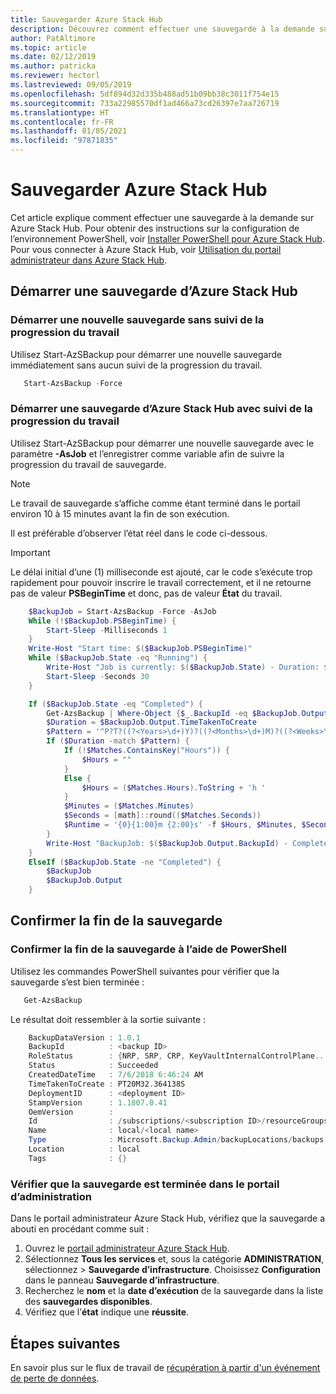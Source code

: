 ```yaml
---
title: Sauvegarder Azure Stack Hub
description: Découvrez comment effectuer une sauvegarde à la demande sur Azure Stack Hub.
author: PatAltimore
ms.topic: article
ms.date: 02/12/2019
ms.author: patricka
ms.reviewer: hectorl
ms.lastreviewed: 09/05/2019
ms.openlocfilehash: 5df894d32d335b488ad51b09bb38c3011f754e15
ms.sourcegitcommit: 733a22985570df1ad466a73cd26397e7aa726719
ms.translationtype: HT
ms.contentlocale: fr-FR
ms.lasthandoff: 01/05/2021
ms.locfileid: "97871835"
---
```

# <a name="back-up-azure-stack-hub"></a>Sauvegarder Azure Stack Hub

Cet article explique comment effectuer une sauvegarde à la demande sur Azure Stack Hub. Pour obtenir des instructions sur la configuration de l’environnement PowerShell, voir [Installer PowerShell pour Azure Stack Hub](powershell-install-az-module.md). Pour vous connecter à Azure Stack Hub, voir [Utilisation du portail administrateur dans Azure Stack Hub](azure-stack-manage-portals.md).

## <a name="start-azure-stack-hub-backup"></a>Démarrer une sauvegarde d’Azure Stack Hub

### <a name="start-a-new-backup-without-job-progress-tracking"></a>Démarrer une nouvelle sauvegarde sans suivi de la progression du travail
Utilisez Start-AzSBackup pour démarrer une nouvelle sauvegarde immédiatement sans aucun suivi de la progression du travail.

```powershell
   Start-AzsBackup -Force
```

### <a name="start-azure-stack-hub-backup-with-job-progress-tracking"></a>Démarrer une sauvegarde d’Azure Stack Hub avec suivi de la progression du travail
Utilisez Start-AzSBackup pour démarrer une nouvelle sauvegarde avec le paramètre **-AsJob** et l’enregistrer comme variable afin de suivre la progression du travail de sauvegarde.

> [!NOTE]
> Le travail de sauvegarde s’affiche comme étant terminé dans le portail environ 10 à 15 minutes avant la fin de son exécution.
>
> Il est préférable d’observer l’état réel dans le code ci-dessous.

> [!IMPORTANT]
> Le délai initial d’une (1) milliseconde est ajouté, car le code s’exécute trop rapidement pour pouvoir inscrire le travail correctement, et il ne retourne pas de valeur **PSBeginTime** et donc, pas de valeur **État** du travail.

```powershell
    $BackupJob = Start-AzsBackup -Force -AsJob
    While (!$BackupJob.PSBeginTime) {
        Start-Sleep -Milliseconds 1
    }
    Write-Host "Start time: $($BackupJob.PSBeginTime)"
    While ($BackupJob.State -eq "Running") {
        Write-Host "Job is currently: $($BackupJob.State) - Duration: $((New-TimeSpan -Start ($BackupJob.PSBeginTime) -End (Get-Date)).ToString().Split(".")[0])"
        Start-Sleep -Seconds 30
    }

    If ($BackupJob.State -eq "Completed") {
        Get-AzsBackup | Where-Object {$_.BackupId -eq $BackupJob.Output.BackupId}
        $Duration = $BackupJob.Output.TimeTakenToCreate
        $Pattern = '^P?T?((?<Years>\d+)Y)?((?<Months>\d+)M)?((?<Weeks>\d+)W)?((?<Days>\d+)D)?(T((?<Hours>\d+)H)?((?<Minutes>\d+)M)?((?<Seconds>\d*(\.)?\d*)S)?)$'
        If ($Duration -match $Pattern) {
            If (!$Matches.ContainsKey("Hours")) {
                $Hours = ""
            } 
            Else {
                $Hours = ($Matches.Hours).ToString + 'h '
            }
            $Minutes = ($Matches.Minutes)
            $Seconds = [math]::round(($Matches.Seconds))
            $Runtime = '{0}{1:00}m {2:00}s' -f $Hours, $Minutes, $Seconds
        }
        Write-Host "BackupJob: $($BackupJob.Output.BackupId) - Completed with Status: $($BackupJob.Output.Status) - It took: $($Runtime) to run" -ForegroundColor Green
    }
    ElseIf ($BackupJob.State -ne "Completed") {
        $BackupJob
        $BackupJob.Output
    }
```

## <a name="confirm-backup-has-completed"></a>Confirmer la fin de la sauvegarde

### <a name="confirm-backup-has-completed-using-powershell"></a>Confirmer la fin de la sauvegarde à l’aide de PowerShell
Utilisez les commandes PowerShell suivantes pour vérifier que la sauvegarde s’est bien terminée :

```powershell
   Get-AzsBackup
```

Le résultat doit ressembler à la sortie suivante :

```powershell
    BackupDataVersion : 1.0.1
    BackupId          : <backup ID>
    RoleStatus        : {NRP, SRP, CRP, KeyVaultInternalControlPlane...}
    Status            : Succeeded
    CreatedDateTime   : 7/6/2018 6:46:24 AM
    TimeTakenToCreate : PT20M32.364138S
    DeploymentID      : <deployment ID>
    StampVersion      : 1.1807.0.41
    OemVersion        : 
    Id                : /subscriptions/<subscription ID>/resourceGroups/System.local/providers/Microsoft.Backup.Admin/backupLocations/local/backups/<backup ID>
    Name              : local/<local name>
    Type              : Microsoft.Backup.Admin/backupLocations/backups
    Location          : local
    Tags              : {}
```

### <a name="confirm-backup-has-completed-in-the-administrator-portal"></a>Vérifier que la sauvegarde est terminée dans le portail d’administration
Dans le portail administrateur Azure Stack Hub, vérifiez que la sauvegarde a abouti en procédant comme suit :

1. Ouvrez le [portail administrateur Azure Stack Hub](azure-stack-manage-portals.md).
2. Sélectionnez **Tous les services** et, sous la catégorie **ADMINISTRATION**, sélectionnez > **Sauvegarde d’infrastructure**. Choisissez **Configuration** dans le panneau **Sauvegarde d’infrastructure**.
3. Recherchez le **nom** et la **date d’exécution** de la sauvegarde dans la liste des **sauvegardes disponibles**.
4. Vérifiez que l’**état** indique une **réussite**.

## <a name="next-steps"></a>Étapes suivantes

En savoir plus sur le flux de travail de [récupération à partir d'un événement de perte de données](azure-stack-backup-recover-data.md).
